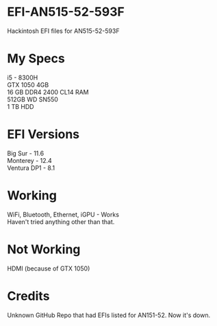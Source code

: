 # EFI-AN515-52-593F
  Hackintosh EFI files for AN515-52-593F

# My Specs
  i5 - 8300H  
  GTX 1050 4GB  
  16 GB DDR4 2400 CL14 RAM  
  512GB WD SN550  
  1 TB HDD  

# EFI Versions
  Big Sur - 11.6  
  Monterey - 12.4  
  Ventura DP1 - 8.1  

# Working
  WiFi, Bluetooth, Ethernet, iGPU - Works  
  Haven't tried anything other than that.

# Not Working
  HDMI (because of GTX 1050)

# Credits
  Unknown GitHub Repo that had EFIs listed for AN151-52. Now it's down.  
